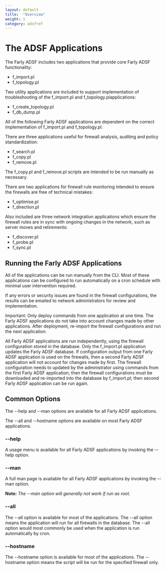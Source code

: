 ```yaml
---
layout: default
title:  "Overview"
weight: 1
category: adsfref
---
```

# The ADSF Applications

The Farly ADSF includes two applications that provide core Farly ADSF functionality:

* f_import.pl
* f_topology.pl

Two utility applications are included to support implementation of troubleshooting of the f_import.pl and f_topology.plapplications:

* f_create_topology.pl
* f_db_dump.pl

All of the following Farly ADSF applications are dependent on the correct implementation of f_import.pl and f_topology.pl.

There are three applications useful for firewall analysis, auditing and policy standardization:

* f_search.pl
* f_copy.pl
* f_remove.pl

The f_copy.pl and f_remove.pl scripts are intended to be run manually as necessary.

There are two applications for firewall rule monitoring intended to ensure the firewalls are free of technical mistakes:

* f_optimise.pl
* f_direction.pl

Also included are three network integration applications which ensure the firewall rules are in sync with ongoing changes in the network, such as server moves and retirements:

* f_discover.pl
* f_probe.pl
* f_sync.pl

## Running the Farly ADSF Applications

All of the applications can be run manually from the CLI.  Most of these applications can be configured to run automatically on a cron schedule with minimal user intervention required.

If any errors or security issues are found in the firewall configurations, the results can be emailed to network administrators for review and implementation.

<p class="text-danger">Important: Only deploy commands from one application at one time. The Farly ADSF applications do not take into account changes made by other applications. After deployment, re-import the firewall configurations and run the next application.</p>

All Farly ADSF applications are run independently, using the firewall configuration stored in the database. Only the f_import.pl application updates the Farly ADSF database. If configuration output from one Farly ADSF application is used on the firewalls, then a second Farly ADSF application will not account for changes made by first. The firewall configuration needs to updated by the administrator using commands from the first Farly ADSF application; then the firewall configurations must be downloaded and re-imported into the database by f_import.pl; then second Farly ADSF application can be run again.

## Common Options

The --help and --man options are available for all Farly ADSF applications.

The --all and --hostname options are available on most Farly ADSF applications.

### --help

A usage menu is available for all Farly ADSF applications by invoking the --help option.

### --man

A full man page is available for all Farly ADSF applications by invoking the --man option. 

**Note:** *The --man option will generally not work if run as root.*

### --all

The --all option is available for most of the applications. The --all option means the application will run for all firewalls in the database. The --all option would most commonly be used when the application is run automatically by cron.

### --hostname

The --hostname option is available for most of the applications. The --hostname option means the script will be run for the specified firewall only.

